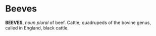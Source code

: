 # Beeves

**BEEVES**, _noun_ _plural_ of beef. Cattle; quadrupeds of the bovine genus, called in England, black cattle.